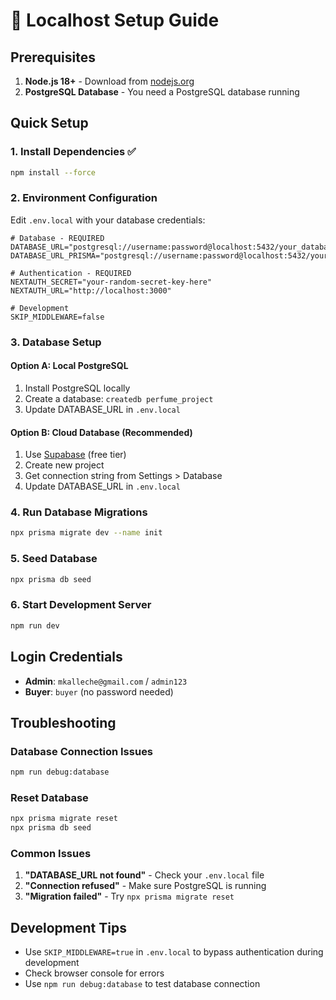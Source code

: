 # 🚀 Localhost Setup Guide

## Prerequisites

1. **Node.js 18+** - Download from [nodejs.org](https://nodejs.org/)
2. **PostgreSQL Database** - You need a PostgreSQL database running

## Quick Setup

### 1. Install Dependencies ✅
```bash
npm install --force
```

### 2. Environment Configuration

Edit `.env.local` with your database credentials:

```env
# Database - REQUIRED
DATABASE_URL="postgresql://username:password@localhost:5432/your_database_name"
DATABASE_URL_PRISMA="postgresql://username:password@localhost:5432/your_database_name"

# Authentication - REQUIRED
NEXTAUTH_SECRET="your-random-secret-key-here"
NEXTAUTH_URL="http://localhost:3000"

# Development
SKIP_MIDDLEWARE=false
```

### 3. Database Setup

#### Option A: Local PostgreSQL
1. Install PostgreSQL locally
2. Create a database: `createdb perfume_project`
3. Update DATABASE_URL in `.env.local`

#### Option B: Cloud Database (Recommended)
1. Use [Supabase](https://supabase.com) (free tier)
2. Create new project
3. Get connection string from Settings > Database
4. Update DATABASE_URL in `.env.local`

### 4. Run Database Migrations

```bash
npx prisma migrate dev --name init
```

### 5. Seed Database

```bash
npx prisma db seed
```

### 6. Start Development Server

```bash
npm run dev
```

## Login Credentials

- **Admin**: `mkalleche@gmail.com` / `admin123`
- **Buyer**: `buyer` (no password needed)

## Troubleshooting

### Database Connection Issues
```bash
npm run debug:database
```

### Reset Database
```bash
npx prisma migrate reset
npx prisma db seed
```

### Common Issues

1. **"DATABASE_URL not found"** - Check your `.env.local` file
2. **"Connection refused"** - Make sure PostgreSQL is running
3. **"Migration failed"** - Try `npx prisma migrate reset`

## Development Tips

- Use `SKIP_MIDDLEWARE=true` in `.env.local` to bypass authentication during development
- Check browser console for errors
- Use `npm run debug:database` to test database connection 